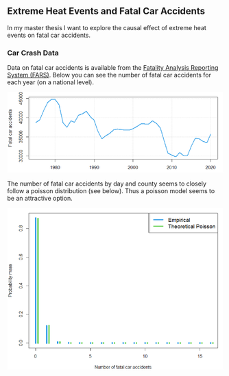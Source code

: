 ## Extreme Heat Events and Fatal Car Accidents

In my master thesis I want to explore the causal effect of extreme heat
events on fatal car accidents.

<!-- ### Weather Data -->
<!-- Using data provided by the Daily Global Historical Climatology Network [@Menne_2012], I identify extreme heat events in the historical temperature time series. Historical weather data is available for about 1200 measurement stations in the US. Based on the latitude and longitude coordinates I assign each station to the county it belongs to. In case there is more than one station per county, I take the mean among those. -->
<!-- Following the National Climate Data Center (NCDC), I define an extreme heat event as days in which the maximum or minimum temperature exceed the 85th percentile of July and August maximum or minimum temperatures [@Habeeb_2015]. Below you can see the average (across all counties) number of heat days based on minimum and maximum temperatures for each year. -->

### Car Crash Data

Data on fatal car accidents is available from the [Fatality Analysis
Reporting System
(FARS)](https://www.nhtsa.gov/research-data/fatality-analysis-reporting-system-fars).
Below you can see the number of fatal car accidents for each year (on a
national level).

![](README_files/figure-markdown_github/unnamed-chunk-4-1.png)

The number of fatal car accidents by day and county seems to closely
follow a poisson distribution (see below). Thus a poisson model seems to
be an attractive option.

![](README_files/figure-markdown_github/unnamed-chunk-5-1.png)
